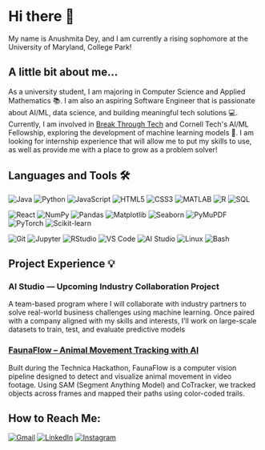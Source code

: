 # Hi there 👋 
My name is Anushmita Dey, and I am currently a rising sophomore at the University of Maryland, College Park!


## A little bit about me...
As a university student, I am majoring in Computer Science and Applied Mathematics 📚. 
I am also an aspiring Software Engineer that is passionate about AI/ML, data science, and building meaningful tech solutions 💻.
Currently, I am involved in [Break Through Tech](https://www.breakthroughtech.org/programs/the-ai-program/) and Cornell Tech's AI/ML Fellowship, exploring the development of machine learning models 🧠.
I am looking for internship experience that will allow me to put my skills to use, as well as provide me with a place to grow as a problem solver!

## Languages and Tools 🛠️

![Java](https://img.shields.io/badge/Java-ED8B00?style=for-the-badge&logo=java&logoColor=white)
![Python](https://img.shields.io/badge/Python-3776AB?style=for-the-badge&logo=python&logoColor=white)
![JavaScript](https://img.shields.io/badge/JavaScript-F7DF1E?style=for-the-badge&logo=javascript&logoColor=black)
![HTML5](https://img.shields.io/badge/HTML-E34F26?style=for-the-badge&logo=html5&logoColor=white)
![CSS3](https://img.shields.io/badge/CSS-1572B6?style=for-the-badge&logo=css3&logoColor=white)
![MATLAB](https://img.shields.io/badge/MATLAB-0076A8?style=for-the-badge&logo=mathworks&logoColor=white)
![R](https://img.shields.io/badge/R-276DC3?style=for-the-badge&logo=r&logoColor=white)
![SQL](https://img.shields.io/badge/SQL-4479A1?style=for-the-badge&logo=postgresql&logoColor=white)

![React](https://img.shields.io/badge/React-20232A?style=for-the-badge&logo=react&logoColor=61DAFB)
![NumPy](https://img.shields.io/badge/NumPy-013243?style=for-the-badge&logo=numpy&logoColor=white)
![Pandas](https://img.shields.io/badge/Pandas-150458?style=for-the-badge&logo=pandas&logoColor=white)
![Matplotlib](https://img.shields.io/badge/Matplotlib-11557C?style=for-the-badge&logo=matplotlib&logoColor=white)
![Seaborn](https://img.shields.io/badge/Seaborn-3776AB?style=for-the-badge&logo=python&logoColor=white)
![PyMuPDF](https://img.shields.io/badge/PyMuPDF-003B71?style=for-the-badge&logo=python&logoColor=white)
![PyTorch](https://img.shields.io/badge/PyTorch-EE4C2C?style=for-the-badge&logo=pytorch&logoColor=white)
![Scikit-learn](https://img.shields.io/badge/Scikit--learn-F7931E?style=for-the-badge&logo=scikitlearn&logoColor=white)

![Git](https://img.shields.io/badge/Git-F05032?style=for-the-badge&logo=git&logoColor=white)
![Jupyter](https://img.shields.io/badge/Jupyter-F37626?style=for-the-badge&logo=jupyter&logoColor=white)
![RStudio](https://img.shields.io/badge/RStudio-75AADB?style=for-the-badge&logo=rstudio&logoColor=white)
![VS Code](https://img.shields.io/badge/VS%20Code-007ACC?style=for-the-badge&logo=visualstudiocode&logoColor=white)
![AI Studio](https://img.shields.io/badge/AI%20Studio-0078D7?style=for-the-badge&logo=microsoft&logoColor=white)
![Linux](https://img.shields.io/badge/Linux-FCC624?style=for-the-badge&logo=linux&logoColor=black)
![Bash](https://img.shields.io/badge/Bash-4EAA25?style=for-the-badge&logo=gnubash&logoColor=white)

## Project Experience 💡
### AI Studio — Upcoming Industry Collaboration Project
A team-based program where I will collaborate with industry partners to solve real-world business challenges using machine learning. Once paired with a company aligned with my skills and interests, I’ll work on large-scale datasets to train, test, and evaluate predictive models

###  [FaunaFlow – Animal Movement Tracking with AI](https://devpost.com/software/faunaflow-building-animal-observer-via-point-tracking)
Built during the Technica Hackathon, FaunaFlow is a computer vision pipeline designed to detect and visualize animal movement in video footage. Using SAM (Segment Anything Model) and CoTracker, we tracked objects across frames and mapped their paths using color-coded trails.

## How to Reach Me:
[![Gmail](https://img.shields.io/badge/Gmail-D14836?style=for-the-badge&logo=gmail&logoColor=white)](mailto:anushmita.sky@gmail.com)
[![LinkedIn](https://img.shields.io/badge/LinkedIn-0A66C2?style=for-the-badge&logo=linkedin&logoColor=white)](https://www.linkedin.com/in/anushmita-dey/)
[![Instagram](https://img.shields.io/badge/Instagram-E4405F?style=for-the-badge&logo=instagram&logoColor=white)](https://www.instagram.com/anushmita.dey_/)




<!--
**anushmita06/anushmita06** is a ✨ _special_ ✨ repository because its `README.md` (this file) appears on your GitHub profile.


